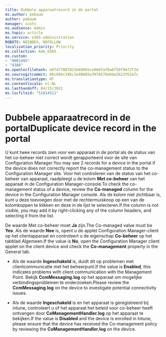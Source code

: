 ```yaml
---
title: Dubbele apparaatrecord in de portal
ms.author: pebaum
author: pebaum
manager: scotv
ms.audience: Admin
ms.topic: article
ms.service: o365-administration
ROBOTS: NOINDEX, NOFOLLOW
localization_priority: Priority
ms.collection: Adm_O365
ms.custom:
- "9001495"
- "4386"
ms.openlocfilehash: e6f477807823e68965ce966faf0a6f50f9472f3d
ms.sourcegitcommit: 8bc60ec34bc1e40685e3976576e04a2623f63a7c
ms.translationtype: HT
ms.contentlocale: nl-NL
ms.lasthandoff: 04/15/2021
ms.locfileid: "51814511"
---
```

# <a name="duplicate-device-record-in-the-portal"></a><span data-ttu-id="7dc29-102">Dubbele apparaatrecord in de portal</span><span class="sxs-lookup"><span data-stu-id="7dc29-102">Duplicate device record in the portal</span></span>

<span data-ttu-id="7dc29-103">U kunt twee records zien voor een apparaat in de portal als de status van het co-beheer niet correct wordt gerapporteerd voor de site van Configuration Manager.</span><span class="sxs-lookup"><span data-stu-id="7dc29-103">You may see 2 records for a device in the portal if the device does not correctly report the co-management status to the Configuration Manager site.</span></span> <span data-ttu-id="7dc29-104">Voor het controleren van de status van het co-beheer van apparaat, raadpleegt u de kolom **Met co-beheer** van het apparaat in de Configuration Manager-console.</span><span class="sxs-lookup"><span data-stu-id="7dc29-104">To check the co-management status of a device, review the **Co-managed** column for the device in the Configuration Manager console.</span></span> <span data-ttu-id="7dc29-105">Als de kolom niet zichtbaar is, kunt u deze toevoegen door met de rechtermuisknop op een van de kolomkoppen te klikken en deze in de lijst te selecteren.</span><span class="sxs-lookup"><span data-stu-id="7dc29-105">If the column is not visible, you may add it by right-clicking any of the column headers, and selecting it from the list.</span></span>

<span data-ttu-id="7dc29-106">De waarde Met co-beheer moet **Ja** zijn.</span><span class="sxs-lookup"><span data-stu-id="7dc29-106">The Co-managed value must be **Yes**.</span></span> <span data-ttu-id="7dc29-107">Als de waarde **Nee** is, opent u de applet Configuration Manager-client op het clientapparaat en controleert u de eigenschap **Co-beheer** op het tabblad Algemeen.</span><span class="sxs-lookup"><span data-stu-id="7dc29-107">If the value is **No**, open the Configuration Manager client applet on the client device and check the **Co-management** property in the General tab.</span></span>

- <span data-ttu-id="7dc29-108">Als de waarde **Ingeschakeld** is, duidt dit op problemen met clientcommunicatie met het beheerpunt.</span><span class="sxs-lookup"><span data-stu-id="7dc29-108">If the value is **Enabled**, this indicates problems with client communication with the Management Point.</span></span> <span data-ttu-id="7dc29-109">Bekijk **CcmMessaging.log** op het apparaat om mogelijke verbindingsproblemen te onderzoeken.</span><span class="sxs-lookup"><span data-stu-id="7dc29-109">Please review the **CcmMessaging.log** on the device to investigate potential connectivity issues.</span></span>

- <span data-ttu-id="7dc29-110">Als de waarde **Ingeschakeld** is en het apparaat is geregistreerd bij intune, controleert u of het apparaat het beleid voor co-beheer heeft ontvangen door **CoManagementHandler.log** op het apparaat te bekijken.</span><span class="sxs-lookup"><span data-stu-id="7dc29-110">If the value is **Disabled** and the device is enrolled in Intune, please ensure that the device has received the Co-management policy by reviewing the **CoManagementHandler.log** on the device.</span></span>
